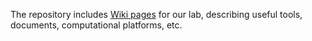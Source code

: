 The repository includes [Wiki pages](../../wiki) for our lab, describing useful tools, documents, computational platforms, etc.
